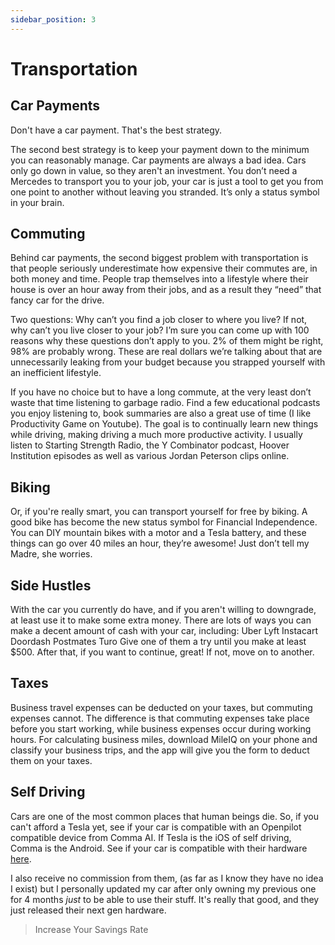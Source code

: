 ```yaml
---
sidebar_position: 3
---
```


# Transportation

## Car Payments

Don't have a car payment. That's the best strategy. 

The second best strategy is to keep your payment down to the minimum you can reasonably manage. Car payments are always a bad idea. Cars only go down in value, so they aren't an investment. You don’t need a Mercedes to transport you to your job, your car is just a tool to get you from one point to another without leaving you stranded. It’s only a status symbol in your brain. 

## Commuting

Behind car payments, the second biggest problem with transportation is that people seriously underestimate how expensive their commutes are, in both money and time. People trap themselves into a lifestyle where their house is over an hour away from their jobs, and as a result they “need” that fancy car for the drive.

Two questions:
 Why can’t you find a job closer to where you live? 
 If not, why can’t you live closer to your job? 
I’m sure you can come up with 100 reasons why these questions don’t apply to you. 2% of them might be right, 98% are probably wrong. These are real dollars we’re talking about that are unnecessarily leaking from your budget because you strapped yourself with an inefficient lifestyle.

If you have no choice but to have a long commute, at the very least don’t waste that time listening to garbage radio. Find a few educational podcasts you enjoy listening to, book summaries are also a great use of time (I like Productivity Game on Youtube). The goal is to continually learn new things while driving, making driving a much more productive activity. I usually listen to Starting Strength Radio, the Y Combinator podcast, Hoover Institution episodes as well as various Jordan Peterson clips online.

## Biking

Or, if you're really smart, you can transport yourself for free by biking. A good bike has become the new status symbol for Financial Independence. You can DIY mountain bikes with a motor and a Tesla battery, and these things can go over 40 miles an hour, they’re awesome! Just don’t tell my Madre, she worries.

## Side Hustles

With the car you currently do have, and if you aren't willing to downgrade, at least use it to make some extra money. There are lots of ways you can make a decent amount of cash with your car, including:
Uber
Lyft
Instacart
Doordash
Postmates
Turo
Give one of them a try until you make at least $500. After that, if you want to continue, great! If not, move on to another.

## Taxes

Business travel expenses can be deducted on your taxes, but commuting expenses cannot. The difference is that commuting expenses take place before you start working, while business expenses occur during working hours. For calculating business miles, download MileIQ on your phone and classify your business trips, and the app will give you the form to deduct them on your taxes.

## Self Driving

Cars are one of the most common places that human beings die. So, if you can't afford a Tesla yet, see if your car is compatible with an Openpilot compatible device from Comma AI. If Tesla is the iOS of self driving, Comma is the Android. See if your car is compatible with their hardware [here](https://comma.ai/vehicles). 

I also receive no commission from them, (as far as I know they have no idea I exist) but I personally updated my car after only owning my previous one for 4 months *just* to be able to use their stuff. It's really that good, and they just released their next gen hardware.

>Increase Your Savings Rate
